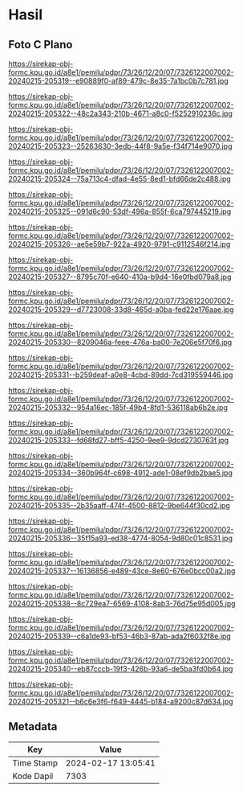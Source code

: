 # Hasil

## Foto C Plano

https://sirekap-obj-formc.kpu.go.id/a8e1/pemilu/pdpr/73/26/12/20/07/7326122007002-20240215-205319--e90889f0-af89-479c-8e35-7a1bc0b7c781.jpg

https://sirekap-obj-formc.kpu.go.id/a8e1/pemilu/pdpr/73/26/12/20/07/7326122007002-20240215-205322--48c2a343-210b-4671-a8c0-f5252910236c.jpg

https://sirekap-obj-formc.kpu.go.id/a8e1/pemilu/pdpr/73/26/12/20/07/7326122007002-20240215-205323--25263630-3edb-44f8-9a5e-f34f714e9070.jpg

https://sirekap-obj-formc.kpu.go.id/a8e1/pemilu/pdpr/73/26/12/20/07/7326122007002-20240215-205324--75a713c4-dfad-4e55-8ed1-bfd66de2c488.jpg

https://sirekap-obj-formc.kpu.go.id/a8e1/pemilu/pdpr/73/26/12/20/07/7326122007002-20240215-205325--091d6c90-53df-496a-855f-6ca797445219.jpg

https://sirekap-obj-formc.kpu.go.id/a8e1/pemilu/pdpr/73/26/12/20/07/7326122007002-20240215-205326--ae5e59b7-922a-4920-9791-c9112546f214.jpg

https://sirekap-obj-formc.kpu.go.id/a8e1/pemilu/pdpr/73/26/12/20/07/7326122007002-20240215-205327--8795c70f-e640-410a-b9d4-16e0fbd079a8.jpg

https://sirekap-obj-formc.kpu.go.id/a8e1/pemilu/pdpr/73/26/12/20/07/7326122007002-20240215-205329--d7723008-33d8-465d-a0ba-fed22e176aae.jpg

https://sirekap-obj-formc.kpu.go.id/a8e1/pemilu/pdpr/73/26/12/20/07/7326122007002-20240215-205330--8209046a-feee-476a-ba00-7e206e5f70f6.jpg

https://sirekap-obj-formc.kpu.go.id/a8e1/pemilu/pdpr/73/26/12/20/07/7326122007002-20240215-205331--b259deaf-a0e8-4cbd-89dd-7cd319559446.jpg

https://sirekap-obj-formc.kpu.go.id/a8e1/pemilu/pdpr/73/26/12/20/07/7326122007002-20240215-205332--954a16ec-185f-49b4-8fd1-536118ab6b2e.jpg

https://sirekap-obj-formc.kpu.go.id/a8e1/pemilu/pdpr/73/26/12/20/07/7326122007002-20240215-205333--fd68fd27-bff5-4250-9ee9-9dcd2730763f.jpg

https://sirekap-obj-formc.kpu.go.id/a8e1/pemilu/pdpr/73/26/12/20/07/7326122007002-20240215-205334--360b964f-c698-4912-ade1-08ef9db2bae5.jpg

https://sirekap-obj-formc.kpu.go.id/a8e1/pemilu/pdpr/73/26/12/20/07/7326122007002-20240215-205335--2b35aaff-474f-4500-8812-9be644f30cd2.jpg

https://sirekap-obj-formc.kpu.go.id/a8e1/pemilu/pdpr/73/26/12/20/07/7326122007002-20240215-205336--35f15a93-ed38-4774-8054-9d80c01c8531.jpg

https://sirekap-obj-formc.kpu.go.id/a8e1/pemilu/pdpr/73/26/12/20/07/7326122007002-20240215-205337--16136856-e489-43ce-8e60-676e0bcc00a2.jpg

https://sirekap-obj-formc.kpu.go.id/a8e1/pemilu/pdpr/73/26/12/20/07/7326122007002-20240215-205338--8c729ea7-6569-4108-8ab3-76d75e95d005.jpg

https://sirekap-obj-formc.kpu.go.id/a8e1/pemilu/pdpr/73/26/12/20/07/7326122007002-20240215-205339--c6a1de93-bf53-46b3-87ab-ada2f6032f8e.jpg

https://sirekap-obj-formc.kpu.go.id/a8e1/pemilu/pdpr/73/26/12/20/07/7326122007002-20240215-205340--eb87cccb-19f3-426b-93a6-de5ba3fd0b64.jpg

https://sirekap-obj-formc.kpu.go.id/a8e1/pemilu/pdpr/73/26/12/20/07/7326122007002-20240215-205321--b6c6e3f6-f649-4445-b184-a9200c87d634.jpg


## Metadata

| Key        | Value               |
| ---------- | ------------------- |
| Time Stamp | 2024-02-17 13:05:41 |
| Kode Dapil | 7303                |



